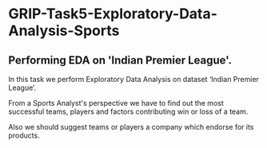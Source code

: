 # GRIP-Task5-Exploratory-Data-Analysis-Sports
## Performing EDA on 'Indian Premier League'.

In this task we perform Exploratory Data Analysis on dataset ‘Indian Premier League’.

From a Sports Analyst's perspective we have to find out the most successful teams, players and factors contributing win or loss of a team.

Also we should suggest teams or players a company which endorse for its products.
